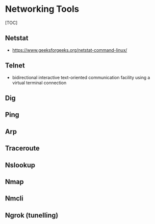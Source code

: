 <h1>Networking Tools</h1>

[TOC]

## Netstat

- https://www.geeksforgeeks.org/netstat-command-linux/

## Telnet

- bidirectional interactive text-oriented communication facility using a virtual terminal connection

## Dig

## Ping

## Arp

## Traceroute

## Nslookup

## Nmap

## Nmcli

## Ngrok (tunelling)
